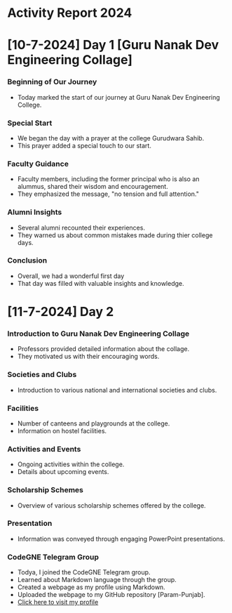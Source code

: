 # Activity Report 2024

# [10-7-2024] Day 1 [Guru Nanak Dev Engineering Collage]

### Beginning of Our Journey

- Today marked the start of our journey at Guru Nanak Dev Engineering College.

### Special Start

- We began the day with a prayer at the college Gurudwara Sahib.
- This prayer added a special touch to our start.

### Faculty Guidance 

- Faculty members, including the former principal who is also an alummus, shared their wisdom and encouragement.
- They emphasized the message, "no tension and full attention."

### Alumni Insights

- Several alumni recounted their experiences.
- They warned us about common mistakes made during thier college days.

### Conclusion

- Overall, we had a wonderful first day
- That day was filled with valuable insights and knowledge.

# [11-7-2024] Day 2

### Introduction to Guru Nanak Dev Engineering Collage

- Professors provided detailed information about the collage.
- They motivated us with their encouraging words.

### Societies and Clubs

- Introduction to various national and international societies and clubs.

### Facilities

- Number of canteens and playgrounds at the college.
- Information on hostel facilities.

### Activities and Events

- Ongoing activities within the college.
- Details about upcoming events.

### Scholarship Schemes

- Overview of various scholarship schemes offered by the college.

### Presentation

- Information was conveyed through engaging PowerPoint presentations.

### CodeGNE Telegram Group

- Todya, I joined the CodeGNE Telegram group.
- Learned about Markdown language through the group.
- Created a webpage as my profile using Markdown.
- Uploaded the webpage to my GitHub repository [Param-Punjab].
- [Click here to visit my profile](https://param-punjab.github.io)


